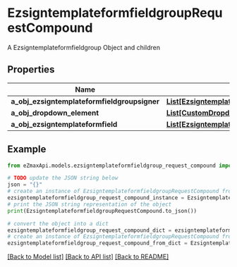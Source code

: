 # EzsigntemplateformfieldgroupRequestCompound

A Ezsigntemplateformfieldgroup Object and children

## Properties

Name | Type | Description | Notes
------------ | ------------- | ------------- | -------------
**a_obj_ezsigntemplateformfieldgroupsigner** | [**List[EzsigntemplateformfieldgroupsignerRequestCompound]**](EzsigntemplateformfieldgroupsignerRequest.md) |  | 
**a_obj_dropdown_element** | [**List[CustomDropdownElementRequestCompound]**](CustomDropdownElementRequest.md) |  | [optional] 
**a_obj_ezsigntemplateformfield** | [**List[EzsigntemplateformfieldRequestCompound]**](EzsigntemplateformfieldRequestCompound.md) |  | 

## Example

```python
from eZmaxApi.models.ezsigntemplateformfieldgroup_request_compound import EzsigntemplateformfieldgroupRequestCompound

# TODO update the JSON string below
json = "{}"
# create an instance of EzsigntemplateformfieldgroupRequestCompound from a JSON string
ezsigntemplateformfieldgroup_request_compound_instance = EzsigntemplateformfieldgroupRequestCompound.from_json(json)
# print the JSON string representation of the object
print(EzsigntemplateformfieldgroupRequestCompound.to_json())

# convert the object into a dict
ezsigntemplateformfieldgroup_request_compound_dict = ezsigntemplateformfieldgroup_request_compound_instance.to_dict()
# create an instance of EzsigntemplateformfieldgroupRequestCompound from a dict
ezsigntemplateformfieldgroup_request_compound_from_dict = EzsigntemplateformfieldgroupRequestCompound.from_dict(ezsigntemplateformfieldgroup_request_compound_dict)
```
[[Back to Model list]](../README.md#documentation-for-models) [[Back to API list]](../README.md#documentation-for-api-endpoints) [[Back to README]](../README.md)


